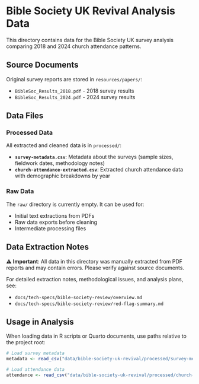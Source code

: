 # Bible Society UK Revival Analysis Data

This directory contains data for the Bible Society UK survey analysis comparing 2018 and 2024 church attendance patterns.

## Source Documents

Original survey reports are stored in `resources/papers/`:
- `BibleSoc_Results_2018.pdf` - 2018 survey results
- `BibleSoc_Results_2024.pdf` - 2024 survey results

## Data Files

### Processed Data

All extracted and cleaned data is in `processed/`:

- **`survey-metadata.csv`**: Metadata about the surveys (sample sizes, fieldwork dates, methodology notes)
- **`church-attendance-extracted.csv`**: Extracted church attendance data with demographic breakdowns by year

### Raw Data

The `raw/` directory is currently empty. It can be used for:
- Initial text extractions from PDFs
- Raw data exports before cleaning
- Intermediate processing files

## Data Extraction Notes

⚠️ **Important**: All data in this directory was manually extracted from PDF reports and may contain errors. Please verify against source documents.

For detailed extraction notes, methodological issues, and analysis plans, see:
- `docs/tech-specs/bible-society-review/overview.md`
- `docs/tech-specs/bible-society-review/red-flag-summary.md`

## Usage in Analysis

When loading data in R scripts or Quarto documents, use paths relative to the project root:

```r
# Load survey metadata
metadata <- read_csv("data/bible-society-uk-revival/processed/survey-metadata.csv")

# Load attendance data
attendance <- read_csv("data/bible-society-uk-revival/processed/church-attendance-extracted.csv")
```

